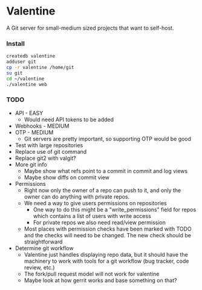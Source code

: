 # Valentine

A Git server for small-medium sized projects that want to self-host.

### Install
```bash
createdb valentine
adduser git
cp -r valentine /home/git
su git
cd ~/valentine
./valentine web
```

### TODO
  - API - EASY
    - Would need API tokens to be added
  - Webhooks - MEDIUM
  - OTP - MEDIUM
    - Git servers are pretty important, so supporting OTP would be good
  - Test with large repositories
  - Replace use of git command
  - Replace git2 with valgit?
  - More git info
    - Maybe show what refs point to a commit in commit and log views
    - Maybe show diffs on commit view
  - Permissions
    - Right now only the owner of a repo can push to it, and only the owner can
    do anything with private repos.
    - We need a way to give users permissions on repositories
      - One way to do this might be a "write_permissions" field for repos which
      contains a list of users with write access
      - For private repos we also need read/view permission
    - Most places with permission checks have been marked with TODO and the checks
    will need to be changed. The new check should be straightforward
  - Determine git workflow
    - Valentine just handles displaying repo data, but it should have the machinery
    to work with tools for a git workflow (bug tracker, code review, etc.)
    - The fork/pull request model will not work for valentine
    - Maybe look at how gerrit works and base something on that?
